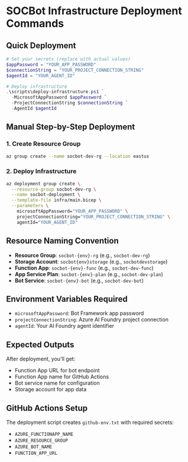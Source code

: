 # SOCBot Infrastructure Deployment Commands

## Quick Deployment

```powershell
# Set your secrets (replace with actual values)
$appPassword = "YOUR_APP_PASSWORD"  
$connectionString = "YOUR_PROJECT_CONNECTION_STRING"
$agentId = "YOUR_AGENT_ID"

# Deploy infrastructure
.\scripts\deploy-infrastructure.ps1 `
  -MicrosoftAppPassword $appPassword `
  -ProjectConnectionString $connectionString `
  -AgentId $agentId
```

## Manual Step-by-Step Deployment

### 1. Create Resource Group
```bash
az group create --name socbot-dev-rg --location eastus
```

### 2. Deploy Infrastructure
```bash
az deployment group create \
  --resource-group socbot-dev-rg \
  --name socbot-deployment \
  --template-file infra/main.bicep \
  --parameters \
    microsoftAppPassword="YOUR_APP_PASSWORD" \
    projectConnectionString="YOUR_PROJECT_CONNECTION_STRING" \
    agentId="YOUR_AGENT_ID"
```

## Resource Naming Convention

- **Resource Group**: `socbot-{env}-rg` (e.g., `socbot-dev-rg`)
- **Storage Account**: `socbot{env}storage` (e.g., `socbotdevstorage`)  
- **Function App**: `socbot-{env}-func` (e.g., `socbot-dev-func`)
- **App Service Plan**: `socbot-{env}-plan` (e.g., `socbot-dev-plan`)
- **Bot Service**: `socbot-{env}-bot` (e.g., `socbot-dev-bot`)

## Environment Variables Required

- `microsoftAppPassword`: Bot Framework app password
- `projectConnectionString`: Azure AI Foundry project connection
- `agentId`: Your AI Foundry agent identifier

## Expected Outputs

After deployment, you'll get:
- Function App URL for bot endpoint
- Function App name for GitHub Actions
- Bot service name for configuration
- Storage account for app data

## GitHub Actions Setup

The deployment script creates `github-env.txt` with required secrets:
- `AZURE_FUNCTIONAPP_NAME`
- `AZURE_RESOURCE_GROUP` 
- `AZURE_BOT_NAME`
- `FUNCTION_APP_URL`